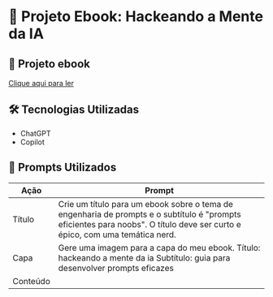 # 📘 Projeto Ebook: Hackeando a Mente da IA

## 📄 Projeto ebook
[Clique aqui para ler](./Hackeando_a_Mente_da_IA.pdf)

## 🛠 Tecnologias Utilizadas
- ChatGPT
- Copilot

## 🧠 Prompts Utilizados

| Ação     | Prompt |
|----------|--------|
| Título   | Crie um título para um ebook sobre o tema de engenharia de prompts e o subtítulo é "prompts eficientes para noobs". O título deve ser curto e épico, com uma temática nerd.|
| Capa     | Gere uma imagem para a capa do meu ebook. Título: hackeando a mente da ia Subtítulo: guia para desenvolver prompts eficazes|
| Conteúdo |        |
